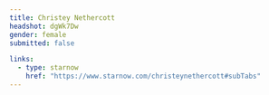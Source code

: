 ```yaml
---
title: Christey Nethercott
headshot: dgWk7Dw
gender: female
submitted: false

links:
  - type: starnow
    href: "https://www.starnow.com/christeynethercott#subTabs"
---
```

